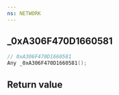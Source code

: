 ```yaml
---
ns: NETWORK
---
```

## _0xA306F470D1660581

```c
// 0xA306F470D1660581
Any _0xA306F470D1660581();
```


## Return value
